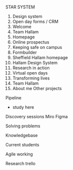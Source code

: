 STAR SYSTEM

1. Design system
2. Open day forms / CRM
3. Welcome
4. Team Hallam
5. Homepage
6. Online prospectus
7. Keeping safe on campus
8. Formbuilder
9. Sheffield Hallam homepage
10. Hallam Design System
11. Research in action
12. Virtual open days
13. Transforming lives
14. Team Hallam
15. About me
Other projects

Pipeline
- study here


Discovery sessions
Miro
Figma

Solving problems

Knowledgebase

Current students

Agile working

Research trello

